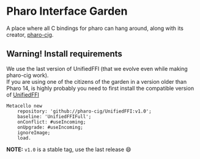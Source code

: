 # Pharo Interface Garden
A place where all C bindings for pharo can hang around, along with its creator, [pharo-cig](https://github.com/pharo-cig/pharo-cig).

## Warning! Install requirements 
We use the last version of UnifiedFFI (that we evolve even while making pharo-cig work).   
If you are using one of the citizens of the garden in a version older than Pharo 14, is highly probably 
you need to first install the compatible version of [UnifiedFFI](https://github.com/pharo-cig/UnifiedFFI)

```smalltalk
Metacello new
	repository: 'github://pharo-cig/UnifiedFFI:v1.0';
	baseline: 'UnifiedFFIFull';
	onConflict: #useIncoming;
	onUpgrade: #useIncoming;
	ignoreImage;
	load.
```

**NOTE:** `v1.0` is a stable tag, use the last release 😄
